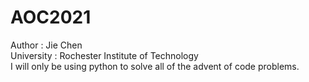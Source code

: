 # AOC2021

Author : Jie Chen  
University : Rochester Institute of Technology  
I will only be using python to solve all of the advent of code problems.


